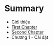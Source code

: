 # Summary

* [Giới thiệu](README.md)
* [First Chapter](chapter1.md)
* [Second Chapter](second-chapter.md)
* Chương 1 - Cài đặt

